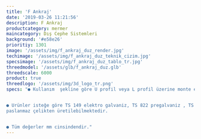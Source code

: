 ```yaml
---
title: 'F Ankraj'
date: '2019-03-26 11:21:56'
description: F Ankraj
productcategory: mermer
maincategory: Dış Cephe Sistemleri
background: '#e58e26'
prioritiy: 1301
image: '/assets/img/f_ankraj_duz_render.jpg'
techimage: '/assets/img/f_ankraj_duz_teknik_cizim.jpg'
specsimage: '/assets/img/f_ankraj_duz_tablo_tr.jpg'
threedmodel: '/assets/glb/f_ankraj_duz.glb'
threedscale: 6000
product: true
threedlogo: '/assets/img/3d_logo_tr.png'
specs: "● Kullanım  şekline göre U profil veya L profil üzerine monte edilir.


● Urünler isteğe göre TS 149 elektro galvaniz, TS 822 pregalvaniz , TS 914 sıcak daldırma galvaniz, 304 ve 430
paslanmaz çelikten üretilebilmektedir.


● Tüm değerler mm cinsindendir."
---
```

